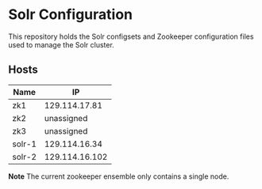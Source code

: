 # Solr Configuration

This repository holds the Solr configsets and Zookeeper configuration files used to manage the Solr cluster.

## Hosts

| Name | IP |
|---|---|
| zk1 | 129.114.17.81 |
| zk2 | unassigned |
| zk3 | unassigned |
| solr-1 | 129.114.16.34 |
| solr-2 | 129.114.16.102 |

**Note** The current zookeeper ensemble only contains a single node.
